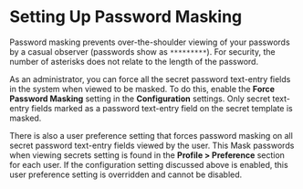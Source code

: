 [title]: # (Setting Up Password Masking)
[tags]: # (Password Masking)
[priority]: # (70)

# Setting Up Password Masking

Password masking prevents over-the-shoulder viewing of your passwords by a casual observer (passwords show as `*********`). For security, the number of asterisks does not relate to the length of the password.

As an administrator, you can force all the secret password text-entry fields in the system when viewed to be masked. To do this, enable the **Force Password Masking** setting in the **Configuration** settings. Only secret text-entry fields marked as a password text-entry field on the secret template is masked.

There is also a user preference setting that forces password masking on all secret password text-entry fields viewed by the user. This Mask passwords when viewing secrets setting is found in the **Profile > Preference** section for each user. If the configuration setting discussed above is enabled, this user preference setting is overridden and cannot be disabled.
